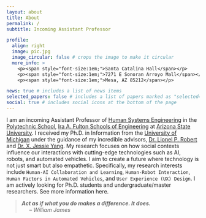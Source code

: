 ```yaml
---
layout: about
title: About
permalink: /
subtitle: Incoming Assistant Professor

profile:
  align: right
  image: pic.jpg
  image_circular: false # crops the image to make it circular
  more_info: >
    <p><span style="font-size:1em;">Santa Catalina Hall</span></p>
    <p><span style="font-size:1em;">7271 E Sonoran Arroyo Mall</span></p>
    <p><span style="font-size:1em;">Mesa, AZ 85212</span></p>

news: true # includes a list of news items
selected_papers: false # includes a list of papers marked as "selected={true}"
social: true # includes social icons at the bottom of the page
---
```


I am an incoming Assistant Professor of [Human Systems Engineering](https://poly.engineering.asu.edu/hse/) in the [Polytechnic School](https://poly.engineering.asu.edu/), [Ira A. Fulton Schools of Engineering](https://engineering.asu.edu/) at [Arizona State University](https://www.asu.edu/). I received my Ph.D. in Information from the [University of Michigan](https://umich.edu/) under the guidance of my incredible advisors, [Dr. Lionel P. Robert](https://sites.google.com/umich.edu/lionelrobert/home) and [Dr. X. Jessie Yang](https://ioe.engin.umich.edu/people/yang-xi-jessie/). My research focuses on how social contexts influence our interactions with cutting-edge technologies such as AI, robots, and automated vehicles. I aim to create a future where technology is not just smart but also empathetic. Specifically, my research interests include `Human-AI Collaboration and Learning`, `Human-Robot Interaction`, `Human Factors in Automated Vehicles`, and `User Experience (UX) Design`. I am actively looking for Ph.D. students and undergraduate/master researchers. See more information here.

> ***Act as if what you do makes a difference. It does.***<br />
>&nbsp;&nbsp;&nbsp;&nbsp;&nbsp;<span style="font-size:1em;">*– William James*</span>
